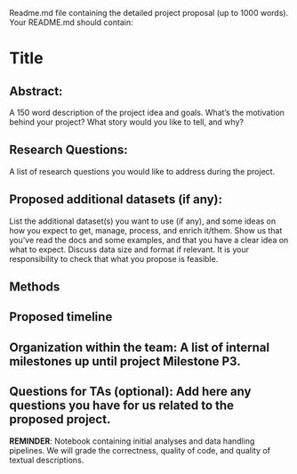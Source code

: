 Readme.md file containing the detailed project proposal (up to 1000 words). Your README.md should contain:
# Title
## Abstract: 
A 150 word description of the project idea and goals. What’s the motivation behind your project? What story would you like to tell, and why?
## Research Questions: 
A list of research questions you would like to address during the project.
## Proposed additional datasets (if any): 
List the additional dataset(s) you want to use (if any), and some ideas on how you expect to get, manage, process, and enrich it/them. Show us that you’ve read the docs and some examples, and that you have a clear idea on what to expect. Discuss data size and format if relevant. It is your responsibility to check that what you propose is feasible.
## Methods
## Proposed timeline
## Organization within the team: A list of internal milestones up until project Milestone P3.
## Questions for TAs (optional): Add here any questions you have for us related to the proposed project.


**REMINDER**: Notebook containing initial analyses and data handling pipelines. We will grade the correctness, quality of code, and quality of textual descriptions.
